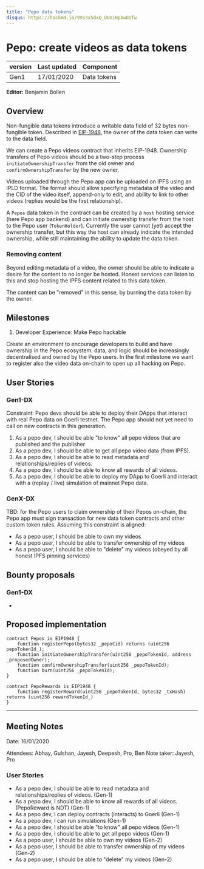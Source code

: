 ```yaml
---
title: "Pepo data tokens"
disqus: https://hackmd.io/9VS3xSdxQ_OUViHpbwOIfw
---
```


# Pepo: create videos as data tokens

| version | Last updated | Component   |
| ------- | ------------ | ----------- |
| Gen1    | 17/01/2020   | Data tokens |

**Editor:** Benjamin Bollen

## Overview

Non-fungible data tokens introduce a writable data field of 32 bytes non-fungible token. Described in [EIP-1948](https://github.com/ethereum/EIPs/blob/master/EIPS/eip-1948.md), the owner of the data token can write to the data field.

We can create a Pepo videos contract that inherits EIP-1948. Ownership transfers of Pepo videos should be a two-step process `initiateOwnershipTransfer` from the old owner and `confirmOwnershipTransfer` by the new owner.

Videos uploaded through the Pepo app can be uploaded on IPFS using an IPLD format. The format should allow specifying metadata of the video and the CID of the video itself, append-only to edit, and ability to link to other videos (replies would be the first relationship).

A `Pepos` data token in the contract can be created by a `host` hosting service (here Pepo app backend) and can initiate ownership transfer from the host to the Pepo user (`TokenHolder`). Currently the user cannot (yet) accept the ownership transfer, but this way the host can already indicate the intended ownership, while still maintaining the ability to update the data token.

### Removing content

Beyond editing metadata of a video, the owner should be able to indicate a desire for the content to no longer be hosted. Honest services can listen to this and stop hosting the IPFS content related to this data token.

The content can be "removed" in this sense, by burning the data token by the owner.

## Milestones

1. Developer Experience: Make Pepo hackable

Create an environment to encourage developers to build and have ownership in the Pepo ecosystem: data, and logic should be increasingly decentralised and owned by the Pepo users. In the first milestone we want to register also the video data on-chain to open up all hacking on Pepo.

## User Stories

### Gen1-DX

Constraint: Pepo devs should be able to deploy their DApps that interact with real Pepo data on Goerli testnet.
The Pepo app should not yet need to call on new contracts in this generation.

1. As a pepo dev, I should be able "to know" all pepo videos that are published and the publisher
1. As a pepo dev, I should be able to get all pepo video data (from IPFS).
1. As a pepo dev, I should be able to read metadata and relationships/replies of videos.
1. As a pepo dev, I should be able to know all rewards of all videos.
1. As a pepo dev, I should be able to deploy my DApp to Goerli and interact with a (replay / live) simulation of mainnet Pepo data.

### GenX-DX

TBD: for the Pepo users to claim ownership of their Pepos on-chain, the Pepo app must sign transaction for new data token
contracts and other custom token rules. Assuming this constraint is aligned:

- As a pepo user, I should be able to own my videos
- As a pepo user, I should be able to transfer ownership of my videos
- As a pepo user, I should be able to "delete" my videos (obeyed by all honest IPFS pinning services)

## Bounty proposals

### Gen1-DX
-

## Proposed implementation

```solidity
contract Pepos is EIP1948 {
    function registerPepo(bytes32 _pepoCid) returns (uint256 pepoTokenId_);
    function initiateOwnershipTransfer(uint256 _pepoTokenId, address _proposedOwner);
    function confirmOwnershipTransfer(uint256 _pepoTokenId);
    function burn(uint256 _pepoTokenId);
}
```

```solidity
contract PepoRewards is EIP1948 {
    function registerReward(uint256 _pepoTokenId, bytes32 _txHash) returns (uint256 rewardTokenId_)
}
```

---
## Meeting Notes

Date: 16/01/2020

Attendees: Abhay, Gulshan, Jayesh, Deepesh, Pro, Ben
Note taker: Jayesh, Pro

### User Stories

- As a pepo dev, I should be able to read metadata and relationships/replies of videos. (Gen-1)
- As a pepo dev, I should be able to know all rewards of all videos. (PepoReward is NDT) (Gen-1)
- As a pepo dev, I can deploy contracts (interacts) to Goerli (Gen-1)
- As a pepo dev, I can run simulations (Gen-1)
- As a pepo dev, I should be able "to know" all pepo videos (Gen-1)
- As a pepo dev, I should be able to get all pepo videos (Gen-1)
- As a pepo user, I should be able to own my videos (Gen-2)
- As a pepo user, I should be able to transfer ownership of my videos (Gen-2)
- As a pepo user, I should be able to "delete" my videos (Gen-2)
